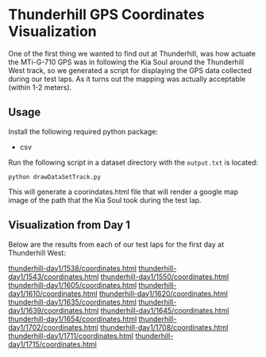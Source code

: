 # Thunderhill GPS Coordinates Visualization

One of the first thing we wanted to find out at Thunderhill, was how actuate the MTi-G-710 GPS was in following the Kia Soul around the Thunderhill West track, so we generated a script for displaying the GPS data collected during our test laps.  As it turns out the mapping was actually acceptable (within 1-2 meters).

## Usage

Install the following required python package:

- csv

Run the following script in a dataset directory with the `output.txt` is located:

```
python drawDataSetTrack.py
```

This will generate a coorindates.html file that will render a google map image of the path that the Kia Soul took during the test lap.

## Visualization from Day 1

Below are the results from each of our test laps for the first day at Thunderhill West:

[thunderhill-day1/1538/coordinates.html](thunderhill-day1/1538/coordinates.html)
[thunderhill-day1/1543/coordinates.html](thunderhill-day1/1543/coordinates.html)
[thunderhill-day1/1550/coordinates.html](thunderhill-day1/1550/coordinates.html)
[thunderhill-day1/1605/coordinates.html](thunderhill-day1/1605/coordinates.html)
[thunderhill-day1/1610/coordinates.html](thunderhill-day1/1610/coordinates.html)
[thunderhill-day1/1620/coordinates.html](thunderhill-day1/1620/coordinates.html)
[thunderhill-day1/1635/coordinates.html](thunderhill-day1/1635/coordinates.html)
[thunderhill-day1/1639/coordinates.html](thunderhill-day1/1639/coordinates.html)
[thunderhill-day1/1645/coordinates.html](thunderhill-day1/1645/coordinates.html)
[thunderhill-day1/1654/coordinates.html](thunderhill-day1/1654/coordinates.html)
[thunderhill-day1/1702/coordinates.html](thunderhill-day1/1702/coordinates.html)
[thunderhill-day1/1708/coordinates.html](thunderhill-day1/1708/coordinates.html)
[thunderhill-day1/1711/coordinates.html](thunderhill-day1/1711/coordinates.html)
[thunderhill-day1/1715/coordinates.html](thunderhill-day1/1715/coordinates.html)

